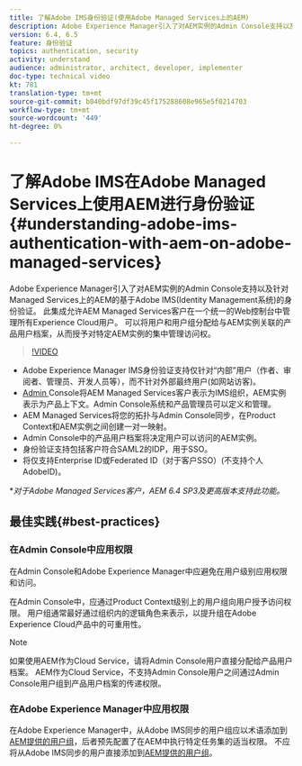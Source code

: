 ```yaml
---
title: 了解Adobe IMS身份验证(使用Adobe Managed Services上的AEM)
description: Adobe Experience Manager引入了对AEM实例的Admin Console支持以及针对Managed Services上的AEM的基于Adobe IMS(Identity Management系统)的身份验证。   此集成允许AEM Managed Services客户在一个统一的Web控制台中管理所有Experience Cloud用户。 可以将用户和用户组分配给与AEM实例关联的产品用户档案，从而授予对特定AEM实例的集中管理访问权。
version: 6.4, 6.5
feature: 身份验证
topics: authentication, security
activity: understand
audience: administrator, architect, developer, implementer
doc-type: technical video
kt: 781
translation-type: tm+mt
source-git-commit: b040bdf97df39c45f175288608e965e5f0214703
workflow-type: tm+mt
source-wordcount: '449'
ht-degree: 0%

---
```



# 了解Adobe IMS在Adobe Managed Services上使用AEM进行身份验证{#understanding-adobe-ims-authentication-with-aem-on-adobe-managed-services}

Adobe Experience Manager引入了对AEM实例的Admin Console支持以及针对Managed Services上的AEM的基于Adobe IMS(Identity Management系统)的身份验证。   此集成允许AEM Managed Services客户在一个统一的Web控制台中管理所有Experience Cloud用户。 可以将用户和用户组分配给与AEM实例关联的产品用户档案，从而授予对特定AEM实例的集中管理访问权。

>[!VIDEO](https://video.tv.adobe.com/v/26170?quality=12&learn=on)

* Adobe Experience Manager IMS身份验证支持仅针对“内部”用户（作者、审阅者、管理员、开发人员等），而不针对外部最终用户(如网站访客)。
* [Admin ](https://adminconsole.adobe.com/) Console将AEM Managed Services客户表示为IMS组织，AEM实例表示为产品上下文。Admin Console系统和产品管理员可以定义和管理。
* AEM Managed Services将您的拓扑与Admin Console同步，在Product Context和AEM实例之间创建一对一映射。
* Admin Console中的产品用户档案将决定用户可以访问的AEM实例。
* 身份验证支持包括客户符合SAML2的IDP，用于SSO。
* 将仅支持Enterprise ID或Federated ID（对于客户SSO）(不支持个人AdobeID)。

**对于Adobe Managed Services客户，AEM 6.4 SP3及更高版本支持此功能。*

## 最佳实践{#best-practices}

### 在Admin Console中应用权限

在Admin Console和Adobe Experience Manager中应避免在用户级别应用权限和访问。

在Admin Console中，应通过Product Context级别上的用户组向用户授予访问权限。 用户组通常最好通过组织内的逻辑角色来表示，以提升组在Adobe Experience Cloud产品中的可重用性。

>[!NOTE]
>
> 如果使用AEM作为Cloud Service，请将Admin Console用户直接分配给产品用户档案。 AEM作为Cloud Service，不支持Admin Console用户之间通过Admin Console用户组到产品用户档案的传递权限。

### 在Adobe Experience Manager中应用权限

在Adobe Experience Manager中，从Adobe IMS同步的用户组应以术语添加到[AEM提供的用户组](https://helpx.adobe.com/experience-manager/6-4/sites/administering/using/security.html)，后者预先配置了在AEM中执行特定任务集的适当权限。 不应将从Adobe IMS同步的用户直接添加到[AEM提供的用户组](https://helpx.adobe.com/experience-manager/6-4/sites/administering/using/security.html)。
